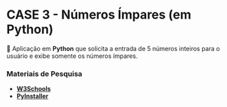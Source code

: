 # CASE 3 - Números Ímpares (em Python)

🐍 Aplicação em **Python** que solicita a entrada de 5 números inteiros para o usuário e exibe somente os números ímpares.

### Materiais de Pesquisa
* **[W3Schools](https://www.w3schools.com/python/python_try_except.asp)**
* **[PyInstaller](https://pyinstaller.org/en/stable/usage.html)**
